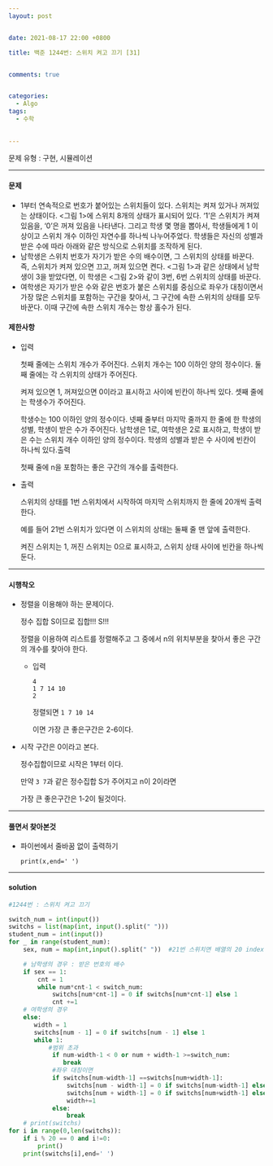 ```yaml
---
layout: post


date: 2021-08-17 22:00 +0800

title: 백준 1244번: 스위치 켜고 끄기 [31] 


comments: true


categories: 
  - Algo
tags: 
  - 수학
 

---
```




문제 유형 : 구현, 시뮬레이션

---

#### 문제

- 1부터 연속적으로 번호가 붙어있는 스위치들이 있다. 스위치는 켜져 있거나 꺼져있는 상태이다. <그림 1>에 스위치 8개의 상태가 표시되어 있다. ‘1’은 스위치가 켜져 있음을, ‘0’은 꺼져 있음을 나타낸다. 그리고 학생 몇 명을 뽑아서, 학생들에게 1 이상이고 스위치 개수 이하인 자연수를 하나씩 나누어주었다. 학생들은 자신의 성별과 받은 수에 따라 아래와 같은 방식으로 스위치를 조작하게 된다.
- 남학생은 스위치 번호가 자기가 받은 수의 배수이면, 그 스위치의 상태를 바꾼다. 즉, 스위치가 켜져 있으면 끄고, 꺼져 있으면 켠다. <그림 1>과 같은 상태에서 남학생이 3을 받았다면, 이 학생은 <그림 2>와 같이 3번, 6번 스위치의 상태를 바꾼다.
- 여학생은 자기가 받은 수와 같은 번호가 붙은 스위치를 중심으로 좌우가 대칭이면서 가장 많은 스위치를 포함하는 구간을 찾아서, 그 구간에 속한 스위치의 상태를 모두 바꾼다. 이때 구간에 속한 스위치 개수는 항상 홀수가 된다.



#### 제한사항

- 입력

  첫째 줄에는 스위치 개수가 주어진다. 스위치 개수는 100 이하인 양의 정수이다. 둘째 줄에는 각 스위치의 상태가 주어진다. 

  켜져 있으면 1, 꺼져있으면 0이라고 표시하고 사이에 빈칸이 하나씩 있다. 셋째 줄에는 학생수가 주어진다. 

  학생수는 100 이하인 양의 정수이다. 넷째 줄부터 마지막 줄까지 한 줄에 한 학생의 성별, 학생이 받은 수가 주어진다. 남학생은 1로, 여학생은 2로 표시하고, 학생이 받은 수는 스위치 개수 이하인 양의 정수이다. 학생의 성별과 받은 수 사이에 빈칸이 하나씩 있다.출력  

  첫째 줄에 n을 포함하는 좋은 구간의 개수를 출력한다.

  

- 출력

  스위치의 상태를 1번 스위치에서 시작하여 마지막 스위치까지 한 줄에 20개씩 출력한다. 

  예를 들어 21번 스위치가 있다면 이 스위치의 상태는 둘째 줄 맨 앞에 출력한다.

  켜진 스위치는 1, 꺼진 스위치는 0으로 표시하고, 스위치 상태 사이에 빈칸을 하나씩 둔다.

---

#### 시행착오

- 정렬을 이용해야 하는 문제이다. 

  정수 집합 S이므로 집합!!! S!!!

  정렬을 이용하여 리스트를 정렬해주고 그 중에서 n의 위치부분을 찾아서 좋은 구간의 개수를 찾아야 한다. 

  - 입력

    ```
    4
    1 7 14 10
    2
    ```

    정렬되면 `1 7 10 14`

    이면 가장 큰 좋은구간은 2-6이다. 

- 시작 구간은 0이라고 본다. 

  정수집합이므로 시작은 1부터 이다. 

  만약 `3 7`과 같은 정수집합 S가 주어지고 n이 2이라면 

  가장 큰 좋은구간은 1-2이 될것이다. 

---

#### 풀면서 찾아본것

- 파이썬에서 줄바꿈 없이 출력하기

  `print(x,end=' ')`

---



#### solution

```python
#1244번 : 스위치 켜고 끄기

switch_num = int(input())
switchs = list(map(int, input().split(" ")))
student_num = int(input())
for _ in range(student_num):
    sex, num = map(int,input().split(" "))  #21번 스위치면 배열의 20 index

    # 남학생의 경우 : 받은 번호의 배수
    if sex == 1:
        cnt = 1
        while num*cnt-1 < switch_num:
            switchs[num*cnt-1] = 0 if switchs[num*cnt-1] else 1
            cnt +=1
    # 여학생의 경우
    else:
       width = 1
       switchs[num - 1] = 0 if switchs[num - 1] else 1
       while 1:
           #범위 초과
            if num-width-1 < 0 or num + width-1 >=switch_num:
               break
            #좌우 대칭이면
            if switchs[num-width-1] ==switchs[num+width-1]:
                switchs[num - width-1] = 0 if switchs[num-width-1] else 1
                switchs[num + width-1] = 0 if switchs[num+width-1] else 1
                width+=1
            else:
                break
    # print(switchs)
for i in range(0,len(switchs)):
    if i % 20 == 0 and i!=0:
        print()
    print(switchs[i],end=' ')


```



 